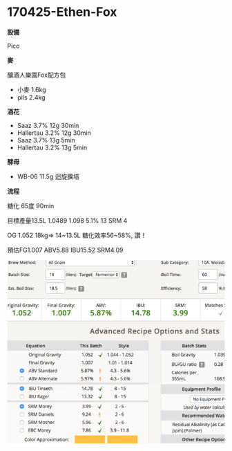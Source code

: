 # 170425-Ethen-Fox

**設備**

Pico 

**麥**

釀酒人樂園Fox配方包

* 小麥 1.6kg
* pils 2.4kg

**酒花**

* Saaz 3.7% 12g 30min
* Hallertau 3.2% 12g 30min 
* Saaz 3.7% 13g 5min
* Hallertau 3.2% 13g 5min 

**酵母**

* WB-06 11.5g 迴旋擴培

**流程**

糖化 65度 90min

目標產量13.5L 1.0489 1.098 5.1% 13 SRM 4

OG 1.052 18kg=> 14~13.5L 糖化效率56~58%, 讚！

預估FG1.007 ABV5.88 IBU15.52 SRM4.09

![](../img/test45.png)